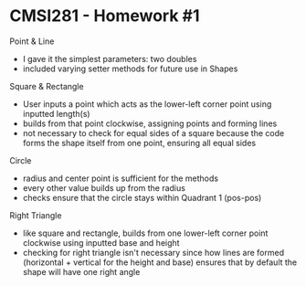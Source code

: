 CMSI281 - Homework #1
=====================
Point & Line
* I gave it the simplest parameters: two doubles
* included varying setter methods for future use in Shapes

Square & Rectangle
* User inputs a point which acts as the lower-left corner point using inputted length(s)
* builds from that point clockwise, assigning points and forming lines
* not necessary to check for equal sides of a square because the code forms the shape itself from one point,
  ensuring all equal sides

Circle
* radius and center point is sufficient for the methods
* every other value builds up from the radius
* checks ensure that the circle stays within Quadrant 1 (pos-pos)

Right Triangle
* like square and rectangle, builds from one lower-left corner point clockwise using inputted base and height
* checking for right triangle isn't necessary since how lines are formed (horizontal + vertical for the height and base)
  ensures that by default the shape will have one right angle